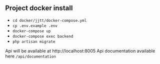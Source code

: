 ## Project docker install
* `cd docker/jjtt/docker-compose.yml`
* `cp .env.example .env`
* `docker-compose up`
* `docker-compose exec backend` 
* `php artisan migrate`

Api will be available at http://localhost:8005
Api documentation available here `/api/documentation`